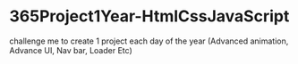 # 365Project1Year-HtmlCssJavaScript
challenge me to create 1 project each day of the year (Advanced animation, Advance UI, Nav bar, Loader Etc) 
